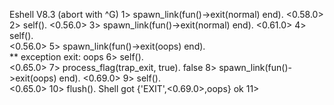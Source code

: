 <!--
 * @Author: Hanfan Wang
 * @Date: 2019-11-08 13:12:05
 * @LastEditTime: 2019-11-09 13:25:31
 * @LastEditors: Please set LastEditors
 * @Description: In User Settings Edit
 * @FilePath: /concurrent-programming/class_1108/link.md
 -->
Eshell V8.3  (abort with ^G)
1> spawn_link(fun()->exit(normal) end).
<0.58.0>
2> self().
<0.56.0>
3> spawn_link(fun()->exit(normal) end).
<0.61.0>
4> self().                             
<0.56.0>
5> spawn_link(fun()->exit(oops) end).  
** exception exit: oops
6> self().                           
<0.65.0>
7> process_flag(trap_exit, true).
false
8> spawn_link(fun()->exit(oops) end).
<0.69.0>
9> self().                           
<0.65.0>
10> flush().
Shell got {'EXIT',<0.69.0>,oops}
ok
11> 